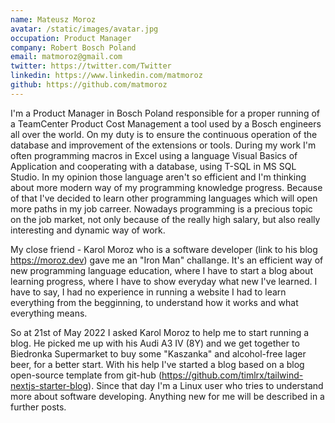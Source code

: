 ```yaml
---
name: Mateusz Moroz
avatar: /static/images/avatar.jpg
occupation: Product Manager
company: Robert Bosch Poland
email: matmoroz@gmail.com
twitter: https://twitter.com/Twitter
linkedin: https://www.linkedin.com/matmoroz
github: https://github.com/matmoroz
---
```


I'm a Product Manager in Bosch Poland responsible for a proper running of a TeamCenter Product Cost Management a tool used by a Bosch engineers all over the world. On my duty is to ensure the continuous operation of the database and improvement of the extensions or tools. During my work I'm often programming macros in Excel using a language Visual Basics of Application and cooperating with a database, using T-SQL in MS SQL Studio. In my opinion those language aren't so efficient and I'm thinking about more modern way of my programming knowledge progress. Because of that I've decided to learn other programming languages which will open more paths in my job carreer. Nowadays programming is a precious topic on the job market, not only because of the really high salary, but also really interesting and dynamic way of work.

My close friend - Karol Moroz who is a software developer (link to his blog https://moroz.dev) gave me an "Iron Man" challange. It's an efficient way of new programming language education, where I have to start a blog about learning progress, where I have to show everyday what new I've learned. I have to say, I had no experience in running a website I had to learn everything from the begginning, to understand how it works and what everything means.

So at 21st of May 2022 I asked Karol Moroz to help me to start running a blog. He picked me up with his Audi A3 IV (8Y) and we get together to Biedronka Supermarket to buy some "Kaszanka" and alcohol-free lager beer, for a better start. With his help I've started a blog based on a blog open-source template from git-hub (https://github.com/timlrx/tailwind-nextjs-starter-blog). Since that day I'm a Linux user who tries to understand more about software developing. Anything new for me will be described in a further posts.